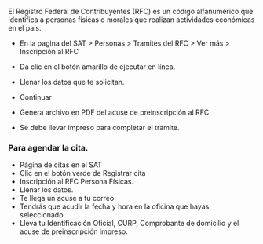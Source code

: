 El Registro Federal de Contribuyentes (RFC) es un código alfanumérico que identifica a personas físicas o morales que realizan actividades económicas en el país.


- En la pagina del SAT > Personas > Tramites del RFC > Ver más > Inscripción al RFC 

- Da clic en el botón amarillo de ejecutar en línea. 

- Llenar los datos que te solicitan. 
- Continuar 
- Genera archivo en PDF del acuse de preinscripción al RFC. 
- Se debe llevar impreso para completar el tramite. 

### Para agendar la cita.
- Página de citas en el SAT
- Clic en el botón verde de Registrar cita
- Inscripción al RFC Persona Físicas. 
- Llenar los datos. 
- Te llega un acuse a tu correo
- Tendrás que acudir la fecha y hora en la oficina que hayas seleccionado. 
- Lleva tu Identificación Oficial, CURP, Comprobante de domicilio y el acuse de preinscripción impreso. 























